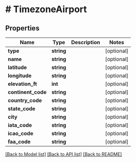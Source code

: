 # # TimezoneAirport

## Properties

Name | Type | Description | Notes
------------ | ------------- | ------------- | -------------
**type** | **string** |  | [optional]
**name** | **string** |  | [optional]
**latitude** | **string** |  | [optional]
**longitude** | **string** |  | [optional]
**elevation_ft** | **int** |  | [optional]
**continent_code** | **string** |  | [optional]
**country_code** | **string** |  | [optional]
**state_code** | **string** |  | [optional]
**city** | **string** |  | [optional]
**iata_code** | **string** |  | [optional]
**icao_code** | **string** |  | [optional]
**faa_code** | **string** |  | [optional]

[[Back to Model list]](../../README.md#models) [[Back to API list]](../../README.md#endpoints) [[Back to README]](../../README.md)
